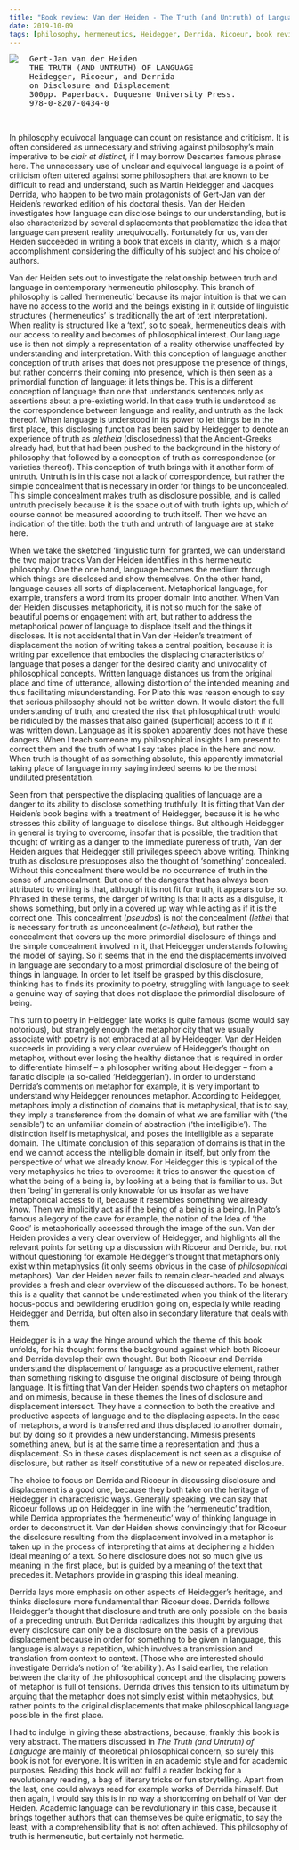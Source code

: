 ```yaml
---
title: "Book review: Van der Heiden - The Truth (and Untruth) of Language"
date: 2019-10-09
tags: [philosophy, hermeneutics, Heidegger, Derrida, Ricoeur, book review]
---
```


<img src="/images/36-blog/VanDerHeiden.jpg" style="max-width:200px;float:left; margin-right:20px;"></img>

<pre>
Gert-Jan van der Heiden
THE TRUTH (AND UNTRUTH) OF LANGUAGE
Heidegger, Ricoeur, and Derrida 
on Disclosure and Displacement
300pp. Paperback. Duquesne University Press. 
978-0-8207-0434-0
</pre>
<br>

In philosophy equivocal language can count on resistance and criticism. It is often considered as unnecessary and striving against philosophy’s main imperative to be *clair et distinct*, if I may borrow Descartes famous phrase here. The unnecessary use of unclear and equivocal language is a point of criticism often uttered against some philosophers that are known to be difficult to read and understand, such as Martin Heidegger and Jacques Derrida, who happen to be two main protagonists of Gert-Jan van der Heiden’s reworked edition of his doctoral thesis. 
Van der Heiden investigates how language can disclose beings to our understanding, but is also characterized by several displacements that problematize the idea that language can present reality unequivocally.
Fortunately for us, van der Heiden succeeded in writing a book that excels in clarity, which is a major accomplishment considering the difficulty of his subject and his choice of authors.

Van der Heiden sets out to investigate the relationship between truth and language in contemporary hermeneutic philosophy. This branch of philosophy is called ‘hermeneutic’ because its major intuition is that we can have no access to the world and the beings existing in it outside of linguistic structures (‘hermeneutics’ is traditionally the art of text interpretation). When reality is structured like a ‘text’, so to speak, hermeneutics deals with our access to reality and becomes of philosophical interest. Our language use is then not simply a representation of a reality otherwise unaffected by understanding and interpretation. With this conception of language another conception of truth arises that does not presuppose the presence of things, but rather concerns their coming into presence, which is then seen as a primordial function of language: it lets things be.  This is a different conception of language than one that understands sentences only as assertions about a pre-existing world. In that case truth is understood as the correspondence between language and reality, and untruth as the lack thereof. When language is understood in its power to let things be in the first place, this disclosing function has been said by Heidegger to denote an experience of truth as *aletheia* (disclosedness) that the Ancient-Greeks already had, but that had been pushed to the background in the history of philosophy that followed by a conception of truth as correspondence (or varieties thereof). This conception of truth brings with it another form of untruth. Untruth is in this case not a lack of correspondence, but rather the simple concealment that is necessary in order for things to be unconcealed. This simple concealment makes truth as disclosure possible, and is called untruth precisely because it is the space out of with truth lights up, which of course cannot be measured according to truth itself. Then we have an indication of the title: both the truth and untruth of language are at stake here. 

When we take the sketched ‘linguistic turn’ for granted, we can understand the two major tracks Van der Heiden identifies in this hermeneutic philosophy. One the one hand, language becomes the medium through which things are disclosed and show themselves. On the other hand, language causes all sorts of displacement. Metaphorical language, for example, transfers a word from its proper domain into another. When Van der Heiden discusses metaphoricity, it is not so much for the sake of beautiful poems or engagement with art, but rather to address the metaphorical power of language to displace itself and the things it discloses. It is not accidental that in Van der Heiden’s treatment of displacement the notion of writing takes a central position, because it is writing par excellence that embodies the displacing characteristics of language that poses a danger for the desired clarity and univocality of philosophical concepts. Written language distances us from the original place and time of utterance, allowing distortion of the intended meaning and thus facilitating misunderstanding. For Plato this was reason enough to say that serious philosophy should not be written down. It would distort the full understanding of truth, and created the risk that philosophical truth would be ridiculed by the masses that also gained (superficial) access to it if it was written down. Language as it is spoken apparently does not have these dangers. When I teach someone my philosophical insights I am present to correct them and the truth of what I say takes place in the here and now. When truth is thought of as something absolute, this apparently immaterial taking place of language in my saying indeed seems to be the most undiluted presentation.  

Seen from that perspective the displacing qualities of language are a danger to its ability to disclose something truthfully. It is fitting that Van der Heiden’s book begins with a treatment of Heidegger, because it is he who stresses this ability of language to disclose things. But although Heidegger in general is trying to overcome, insofar that is possible, the tradition that thought of writing as a danger to the immediate pureness of truth, Van der Heiden argues that Heidegger still privileges speech above writing. Thinking truth as disclosure presupposes also the thought of ‘something’ concealed. Without this concealment there would be no occurrence of truth in the sense of unconcealment. But one of the dangers that has always been attributed to writing is that, although it is not fit for truth, it appears to be so. Phrased in these terms, the danger of writing is that it acts as a disguise, it shows something, but only in a covered up way while acting as if it is the correct one. This concealment (*pseudos*) is not the concealment (*lethe*) that is necessary for truth as unconcealment (*a-letheia*), but rather the concealment that covers up the more primordial disclosure of things and the simple concealment involved in it, that Heidegger understands following the model of saying. So it seems that in the end the displacements involved in language are secondary to a most primordial disclosure of the being of things in language. In order to let itself be grasped by this disclosure, thinking has to finds its proximity to poetry, struggling with language to seek a genuine way of saying that does not displace the primordial disclosure of being. 

This turn to poetry in Heidegger late works is quite famous (some would say notorious), but strangely enough the metaphoricity that we usually associate with poetry is not embraced at all by Heidegger. Van der Heiden succeeds in providing a very clear overview of Heidegger’s thought on metaphor, without ever losing the healthy distance that is required in order to differentiate himself – a philosopher writing about Heidegger – from a fanatic disciple (a so-called ‘Heideggerian’). In order to understand Derrida’s comments on metaphor for example, it is very important to understand why Heidegger renounces metaphor. According to Heidegger, metaphors imply a distinction of domains that is metaphysical, that is to say, they imply a transference from the domain of what we are familiar with (‘the sensible’) to an unfamiliar domain of abstraction (‘the intelligible’). The distinction itself is metaphysical, and poses the intelligible as a separate domain. The ultimate conclusion of this separation of domains is that in the end we cannot access the intelligible domain in itself, but only from the perspective of what we already know. For Heidegger this is typical of the very metaphysics he tries to overcome: it tries to answer the question of what the being of a being is, by looking at a being that is familiar to us. But then ‘being’ in general is only knowable for us insofar as we have metaphorical access to it, because it resembles something we already know. Then we implicitly act as if the being of a being is a being. In Plato’s famous allegory of the cave for example, the notion of the Idea of ‘the Good’ is metaphorically accessed through the image of the sun. Van der Heiden provides a very clear overview of Heidegger, and highlights all the relevant points for setting up a discussion with Ricoeur and Derrida, but not without questioning for example Heidegger’s thought that metaphors only exist within metaphysics (it only seems obvious in the case of *philosophical* metaphors). Van der Heiden never fails to remain clear-headed and always provides a fresh and clear overview of the discussed authors. To be honest, this is a quality that cannot be underestimated when you think of the literary hocus-pocus and bewildering erudition going on, especially while reading Heidegger and Derrida, but often also in secondary literature that deals with them.

Heidegger is in a way the hinge around which the theme of this book unfolds, for his thought forms the background against which both Ricoeur and Derrida develop their own thought. But both Ricoeur and Derrida understand the displacement of language as a productive element, rather than something risking to disguise the original disclosure of being through language. It is fitting that Van der Heiden spends two chapters on metaphor and on mimesis, because in these themes the lines of disclosure and displacement intersect. They have a connection to both the creative and productive aspects of language and to the displacing aspects. In the case of metaphors, a word is transferred and thus displaced to another domain, but by doing so it provides a new understanding. Mimesis presents something anew, but is at the same time a representation and thus a displacement. So in these cases displacement is not seen as a disguise of disclosure, but rather as itself constitutive of a new or repeated disclosure.

The choice to focus on Derrida and Ricoeur in discussing disclosure and displacement is a good one, because they both take on the heritage of Heidegger in characteristic ways. Generally speaking, we can say that Ricoeur follows up on Heidegger in line with the ‘hermeneutic’ tradition, while Derrida appropriates the ‘hermeneutic’ way of thinking language in order to deconstruct it. Van der Heiden shows convincingly that for Ricoeur the disclosure resulting from the displacement involved in a metaphor is taken up in the process of interpreting that aims at deciphering a hidden ideal meaning of a text. So here disclosure does not so much give us meaning in the first place, but is guided by a meaning of the text that precedes it. Metaphors provide in grasping this ideal meaning.  

Derrida lays more emphasis on other aspects of Heidegger’s heritage, and thinks disclosure more fundamental than Ricoeur does. Derrida follows Heidegger’s thought that disclosure and truth are only possible on the basis of a preceding untruth. But Derrida radicalizes this thought by arguing that every disclosure can only be a disclosure on the basis of a previous displacement because in order for something to be given in language, this language is always a repetition, which involves a transmission and translation from context to context. (Those who are interested should investigate Derrida’s notion of ‘iterability’). As I said earlier, the relation between the clarity of the philosophical concept and the displacing powers of metaphor is full of tensions. Derrida drives this tension to its ultimatum by arguing that the metaphor does not simply exist within metaphysics, but rather points to the original displacements that make philosophical language possible in the first place. 

I had to indulge in giving these abstractions, because, frankly this book is very abstract. The matters discussed in *The Truth (and Untruth) of Language* are mainly of theoretical philosophical concern, so surely this book is not for everyone. It is written in an academic style and for academic purposes. Reading this book will not fulfil a reader looking for a revolutionary reading, a bag of literary tricks or fun storytelling. Apart from the last, one could always read for example works of Derrida himself. But then again, I would say this is in no way a shortcoming on behalf of Van der Heiden. Academic language can be revolutionary in this case, because it brings together authors that can themselves be quite enigmatic, to say the least, with a comprehensibility that is not often achieved.
This philosophy of truth is hermeneutic, but certainly not hermetic.

